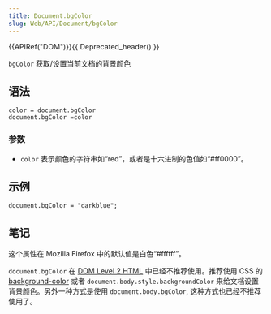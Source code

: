 ```yaml
---
title: Document.bgColor
slug: Web/API/Document/bgColor
---
```


{{APIRef("DOM")}}{{ Deprecated_header() }}

`bgColor` 获取/设置当前文档的背景颜色

## 语法

```plain
color = document.bgColor
document.bgColor =color
```

### 参数

- `color` 表示颜色的字符串如“red”，或者是十六进制的色值如“#ff0000”。

## 示例

```plain
document.bgColor = "darkblue";
```

## 笔记

这个属性在 Mozilla Firefox 中的默认值是白色“#ffffff”。

`document.bgColor` 在 [DOM Level 2 HTML](http://www.w3.org/TR/DOM-Level-2-HTML/html.html#ID-26809268) 中已经不推荐使用。推荐使用 CSS 的 [background-color](en/CSS/background-color) 或者 `document.body.style.backgroundColor` 来给文档设置背景颜色。另外一种方式是使用 `document.body.bgColor`, 这种方式也已经不推荐使用了。
